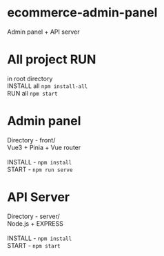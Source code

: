 # ecommerce-admin-panel

Admin panel + API server <br>

# All project RUN
in root directory<br>
INSTALL all <code>npm install-all</code><br>
RUN all <code>npm start</code><br>

# Admin panel
Directory - front/<br>
Vue3 + Pinia + Vue router<br>
<br>
INSTALL - <code>npm install</code><br>
START - <code>npm run serve</code><br>

# API Server
Directory - server/<br>
Node.js + EXPRESS<br>
<br>
INSTALL - <code>npm install</code><br>
START - <code>npm start</code><br>